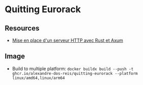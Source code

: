 # Quitting Eurorack

## Resources

- [Mise en place d'un serveur HTTP avec Rust et Axum](https://www.julienrollin.com/posts/rust-axum-part-1/)

## Image

- Build to multiple platform: `docker buildx build --push -t ghcr.io/alexandre-dos-reis/quitting-eurorack --platform linux/amd64,linux/arm64`
